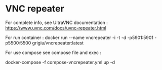 # VNC repeater

For complete info, see UltraVNC documentation : https://www.uvnc.com/docs/uvnc-repeater.html 

For run container :
docker run --name vncrepeater -i -t -d -p5901:5901 -p5500:5500 grigiu/vncrepeater:latest

For use compose see compose file and exec :

docker-compose -f compose-vncrepeater.yml up -d




